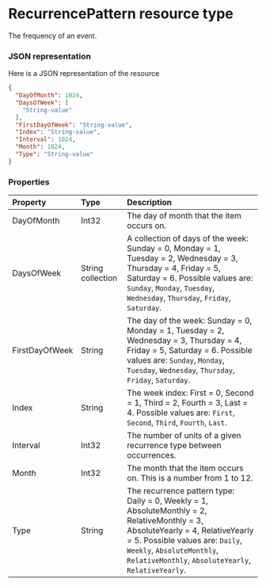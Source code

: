 # RecurrencePattern resource type

The frequency of an event.

### JSON representation

Here is a JSON representation of the resource

<!-- {
  "blockType": "resource",
  "optionalProperties": [

  ],
  "@odata.type": "microsoft.graph.recurrencepattern"
}-->

```json
{
  "DayOfMonth": 1024,
  "DaysOfWeek": [
    "String-value"
  ],
  "FirstDayOfWeek": "String-value",
  "Index": "String-value",
  "Interval": 1024,
  "Month": 1024,
  "Type": "String-value"
}

```
### Properties
| Property	   | Type	|Description|
|:---------------|:--------|:----------|
|DayOfMonth|Int32|The day of month that the item occurs on.|
|DaysOfWeek|String collection|A collection of days of the week: Sunday = 0, Monday = 1, Tuesday = 2, Wednesday = 3, Thursday = 4, Friday = 5, Saturday = 6. Possible values are: `Sunday`, `Monday`, `Tuesday`, `Wednesday`, `Thursday`, `Friday`, `Saturday`.|
|FirstDayOfWeek|String|The day of the week: Sunday = 0, Monday = 1, Tuesday = 2, Wednesday = 3, Thursday = 4, Friday = 5, Saturday = 6. Possible values are: `Sunday`, `Monday`, `Tuesday`, `Wednesday`, `Thursday`, `Friday`, `Saturday`.|
|Index|String|The week index: First = 0, Second = 1, Third = 2, Fourth = 3, Last = 4. Possible values are: `First`, `Second`, `Third`, `Fourth`, `Last`.|
|Interval|Int32|The number of units of a given recurrence type between occurrences.|
|Month|Int32|The month that the item occurs on.  This is a number from 1 to 12.|
|Type|String|The recurrence pattern type: Daily = 0, Weekly = 1, AbsoluteMonthly = 2, RelativeMonthly = 3, AbsoluteYearly = 4, RelativeYearly = 5. Possible values are: `Daily`, `Weekly`, `AbsoluteMonthly`, `RelativeMonthly`, `AbsoluteYearly`, `RelativeYearly`.|

<!-- uuid: 8fcb5dbc-d5aa-4681-8e31-b001d5168d79
2015-10-25 14:57:30 UTC -->
<!-- {
  "type": "#page.annotation",
  "description": "RecurrencePattern resource",
  "keywords": "",
  "section": "documentation",
  "tocPath": ""
}-->
